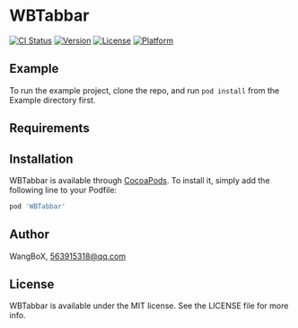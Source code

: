# WBTabbar

[![CI Status](https://img.shields.io/travis/WangBoX/WBTabbar.svg?style=flat)](https://travis-ci.org/WangBoX/WBTabbar)
[![Version](https://img.shields.io/cocoapods/v/WBTabbar.svg?style=flat)](https://cocoapods.org/pods/WBTabbar)
[![License](https://img.shields.io/cocoapods/l/WBTabbar.svg?style=flat)](https://cocoapods.org/pods/WBTabbar)
[![Platform](https://img.shields.io/cocoapods/p/WBTabbar.svg?style=flat)](https://cocoapods.org/pods/WBTabbar)

## Example

To run the example project, clone the repo, and run `pod install` from the Example directory first.

## Requirements

## Installation

WBTabbar is available through [CocoaPods](https://cocoapods.org). To install
it, simply add the following line to your Podfile:

```ruby
pod 'WBTabbar'
```

## Author

WangBoX, 563915318@qq.com

## License

WBTabbar is available under the MIT license. See the LICENSE file for more info.
